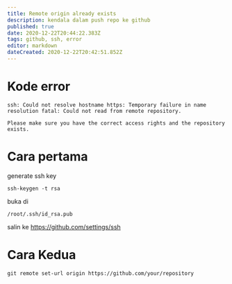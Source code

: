 ```yaml
---
title: Remote origin already exists
description: kendala dalam push repo ke github
published: true
date: 2020-12-22T20:44:22.383Z
tags: github, ssh, error
editor: markdown
dateCreated: 2020-12-22T20:42:51.852Z
---
```


# Kode error
`ssh: Could not resolve hostname https: Temporary failure in name resolution
fatal: Could not read from remote repository.`

`Please make sure you have the correct access rights
and the repository exists.`

# Cara pertama
generate ssh key
```
ssh-keygen -t rsa
```
buka di
```
/root/.ssh/id_rsa.pub
```
salin ke
https://github.com/settings/ssh
# Cara Kedua
```
git remote set-url origin https://github.com/your/repository
```